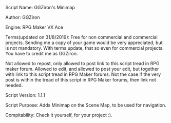   Script Name: GGZiron's Minimap

  Author: GGZiron

  Engine: RPG Maker VX Ace

  Terms(updated on 31/8/2019): Free for non commercial and commercial projects. 
  Sending me a copy of your game would be very appreciated, 
  but is not mandatory. With terms update, that so even for commercial
  projects. You have to credit me as GGZiron.

  Not allowed to repost, only allowed to post link to this script tread in
  RPG maker forum.
  Allowed to edit, and allowed to post your edit, but together with link to this
  script tread in RPG Maker forums. Not the case if the very post is within
  the tread of this script in RPG Maker forums, then link not needed.
  
  Script Version: 1.1.1
  
  Script Purpose: Adds Minimap on the Scene Map, to be used for navigation.
  
  Compitability: Check it yourself, for your project :).
